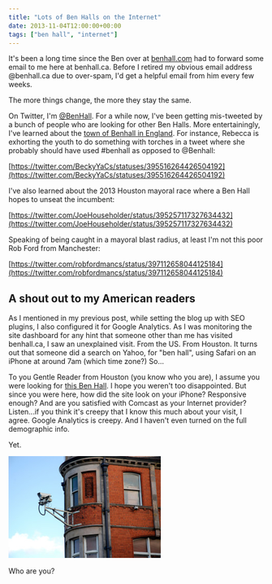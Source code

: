 ```yaml
---
title: "Lots of Ben Halls on the Internet"
date: 2013-11-04T12:00:00+00:00
tags: ["ben hall", "internet"]
---
```


It's been a long time since the Ben over at [benhall.com](benhall.com) had to forward some email to me here at benhall.ca. Before I retired my obvious email address @benhall.ca due to over-spam, I'd get a helpful email from him every few weeks.

The more things change, the more they stay the same.

On Twitter, I'm [@BenHall](https://twitter.com/benhall). For a while now, I've been getting mis-tweeted by a bunch of people who are looking for other Ben Halls. More entertainingly, I've learned about the [town of Benhall in England](http://goo.gl/maps/qYm9w). For instance, Rebecca is exhorting the youth to do something with torches in a tweet where she probably should have used #benhall as opposed to @Benhall:

[https://twitter.com/BeckyYaCs/statuses/395516264426504192](https://twitter.com/BeckyYaCs/statuses/395516264426504192)

I've also learned about the 2013 Houston mayoral race where a Ben Hall hopes to unseat the incumbent:

[https://twitter.com/JoeHouseholder/status/395257117327634432](https://twitter.com/JoeHouseholder/status/395257117327634432)

Speaking of being caught in a mayoral blast radius, at least I'm not this poor Rob Ford from Manchester:

[https://twitter.com/robfordmancs/status/397112658044125184](https://twitter.com/robfordmancs/status/397112658044125184)

## A shout out to my American readers

As I mentioned in my previous post, while setting the blog up with SEO plugins, I also configured it for Google Analytics. As I was monitoring the site dashboard for any hint that someone other than me has visited benhall.ca, I saw an unexplained visit. From the US. From Houston. It turns out that someone did a search on Yahoo, for "ben hall", using Safari on an iPhone at around 7am (which time zone?) So...

To you Gentle Reader from Houston (you know who you are), I assume you were looking for [this Ben Hall](http://www.benhallformayor.com/). I hope you weren't too disappointed. But since you were here, how did the site look on your iPhone? Responsive enough? And are you satisfied with Comcast as your Internet provider? Listen...if you think it's creepy that I know this much about your visit, I agree. Google Analytics is creepy. And I haven't even turned on the full demographic info.

Yet.

![Surveillance camera on side of building.](/img/flickr-2533699355-original-300x200.jpg)

Who are you? 